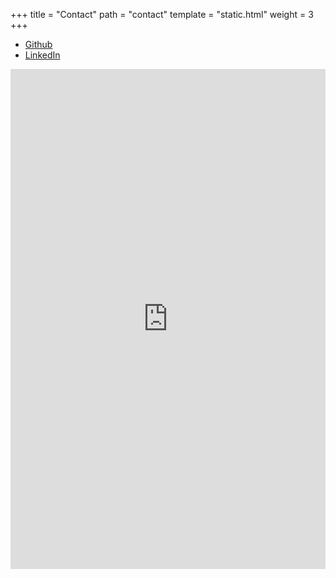 +++
title = "Contact"
path = "contact"
template = "static.html"
weight = 3
+++


* [Github](https://github.com/macowie)
* [LinkedIn](https://www.linkedin.com/in/matthew-cowie-69913220/)


<iframe src="https://docs.google.com/forms/d/e/1FAIpQLScsuq7km96R29YZ4ZxhHyOy4M6BOgsTvdpFqwAAloqz_-GDQA/viewform?embedded=true" width="100%" height="800" frameborder="0" marginheight="0" marginwidth="0">Loading...</iframe>
